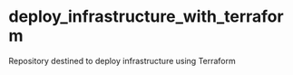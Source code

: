 # deploy_infrastructure_with_terraform
Repository destined to deploy infrastructure using Terraform
